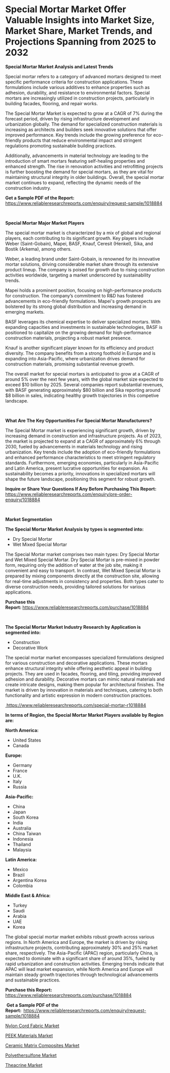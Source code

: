 <p><h1>Special Mortar Market Offer Valuable Insights into Market Size, Market Share, Market Trends, and Projections Spanning from 2025 to 2032</h1></p><p><strong>Special Mortar Market Analysis and Latest Trends</strong></p>
<p><p>Special mortar refers to a category of advanced mortars designed to meet specific performance criteria for construction applications. These formulations include various additives to enhance properties such as adhesion, durability, and resistance to environmental factors. Special mortars are increasingly utilized in construction projects, particularly in building facades, flooring, and repair works.</p><p>The Special Mortar Market is expected to grow at a CAGR of 7% during the forecast period, driven by rising infrastructure development and urbanization globally. The demand for specialized construction materials is increasing as architects and builders seek innovative solutions that offer improved performance. Key trends include the growing preference for eco-friendly products that reduce environmental impact and stringent regulations promoting sustainable building practices. </p><p>Additionally, advancements in material technology are leading to the introduction of smart mortars featuring self-healing properties and enhanced strength. The rise in renovation activities and retrofitting projects is further boosting the demand for special mortars, as they are vital for maintaining structural integrity in older buildings. Overall, the special mortar market continues to expand, reflecting the dynamic needs of the construction industry.</p></p>
<p><strong>Get a Sample PDF of the Report:&nbsp;</strong> <a href="https://www.reliableresearchreports.com/enquiry/request-sample/1018884?utm_campaign=41&utm_medium=2&utm_source=Github&utm_content=ia&utm_term=02042025&utm_id=special-mortar">https://www.reliableresearchreports.com/enquiry/request-sample/1018884</a></p>
<p>&nbsp;</p>
<p><strong>Special Mortar Major Market Players</strong></p>
<p><p>The special mortar market is characterized by a mix of global and regional players, each contributing to its significant growth. Key players include Weber (Saint-Gobain), Mapei, BASF, Knauf, Ceresit (Henkel), Sika, and Bostik (Arkema), among others. </p><p>Weber, a leading brand under Saint-Gobain, is renowned for its innovative mortar solutions, driving considerable market share through its extensive product lineup. The company is poised for growth due to rising construction activities worldwide, targeting a market underscored by sustainability trends.</p><p>Mapei holds a prominent position, focusing on high-performance products for construction. The company’s commitment to R&D has fostered advancements in eco-friendly formulations. Mapei's growth prospects are bolstered by its strong global distribution and increasing demand in emerging markets.</p><p>BASF leverages its chemical expertise to deliver specialized mortars. With expanding capacities and investments in sustainable technologies, BASF is positioned to capitalize on the growing demand for high-performance construction materials, projecting a robust market presence.</p><p>Knauf is another significant player known for its efficiency and product diversity. The company benefits from a strong foothold in Europe and is expanding into Asia-Pacific, where urbanization drives demand for construction materials, promising substantial revenue growth.</p><p>The overall market for special mortars is anticipated to grow at a CAGR of around 5% over the next few years, with the global market size expected to exceed $10 billion by 2025. Several companies report substantial revenues, with BASF generating approximately $80 billion and Sika reporting around $8 billion in sales, indicating healthy growth trajectories in this competive landscape.</p></p>
<p>&nbsp;</p>
<p><strong>What Are The Key Opportunities For Special Mortar Manufacturers?</strong></p>
<p><p>The Special Mortar market is experiencing significant growth, driven by increasing demand in construction and infrastructure projects. As of 2023, the market is projected to expand at a CAGR of approximately 6% through 2030, fueled by advancements in materials technology and rising urbanization. Key trends include the adoption of eco-friendly formulations and enhanced performance characteristics to meet stringent regulatory standards. Furthermore, emerging economies, particularly in Asia-Pacific and Latin America, present lucrative opportunities for expansion. As sustainability becomes a priority, innovations in specialized mortars will shape the future landscape, positioning this segment for robust growth.</p></p>
<p><strong>Inquire or Share Your Questions If Any Before Purchasing This Report:</strong> <a href="https://www.reliableresearchreports.com/enquiry/pre-order-enquiry/1018884?utm_campaign=41&utm_medium=2&utm_source=Github&utm_content=ia&utm_term=02042025&utm_id=special-mortar">https://www.reliableresearchreports.com/enquiry/pre-order-enquiry/1018884</a></p>
<p>&nbsp;</p>
<p><strong>Market Segmentation</strong></p>
<p><strong>The Special Mortar Market Analysis by types is segmented into:</strong></p>
<p><ul><li>Dry Special Mortar</li><li>Wet Mixed Special Mortar</li></ul></p>
<p><p>The Special Mortar market comprises two main types: Dry Special Mortar and Wet Mixed Special Mortar. Dry Special Mortar is pre-mixed in powder form, requiring only the addition of water at the job site, making it convenient and easy to transport. In contrast, Wet Mixed Special Mortar is prepared by mixing components directly at the construction site, allowing for real-time adjustments in consistency and properties. Both types cater to diverse construction needs, providing tailored solutions for various applications.</p></p>
<p><strong>Purchase this Report:&nbsp;</strong><a href="https://www.reliableresearchreports.com/purchase/1018884?utm_campaign=41&utm_medium=2&utm_source=Github&utm_content=ia&utm_term=02042025&utm_id=special-mortar">https://www.reliableresearchreports.com/purchase/1018884</a></p>
<p>&nbsp;</p>
<p><strong>The Special Mortar Market Industry Research by Application is segmented into:</strong></p>
<p><ul><li>Construction</li><li>Decorative Work</li></ul></p>
<p><p>The special mortar market encompasses specialized formulations designed for various construction and decorative applications. These mortars enhance structural integrity while offering aesthetic appeal in building projects. They are used in facades, flooring, and tiling, providing improved adhesion and durability. Decorative mortars can mimic natural materials and create intricate designs, making them popular for architectural finishes. The market is driven by innovation in materials and techniques, catering to both functionality and artistic expression in modern construction practices.</p></p>
<p><a href="https://www.reliableresearchreports.com/special-mortar-r1018884?utm_campaign=41&utm_medium=2&utm_source=Github&utm_content=ia&utm_term=02042025&utm_id=special-mortar">&nbsp;https://www.reliableresearchreports.com/special-mortar-r1018884</a></p>
<p><strong>In terms of Region, the Special Mortar Market Players available by Region are:</strong></p>
<p>
    <p> <strong> North America: </strong>
        <ul>
            <li>United States</li>
            <li>Canada</li>
        </ul>
        </p> 
    <p> <strong> Europe: </strong>
        <ul>
            <li>Germany</li>
            <li>France</li>
            <li>U.K.</li>
            <li>Italy</li>
            <li>Russia</li>
        </ul>
        </p> 
    <p> <strong> Asia-Pacific: </strong>
        <ul>
            <li>China</li>
            <li>Japan</li>
            <li>South Korea</li>
            <li>India</li>
            <li>Australia</li>
            <li>China Taiwan</li>
            <li>Indonesia</li>
            <li>Thailand</li>
            <li>Malaysia</li>
        </ul>
        </p> 
    <p> <strong> Latin America: </strong>
        <ul>
            <li>Mexico</li>
            <li>Brazil</li>
            <li>Argentina Korea</li>
            <li>Colombia</li>
        </ul>
        </p> 
    <p> <strong> Middle East & Africa: </strong>
        <ul>
            <li>Turkey</li>
            <li>Saudi</li>
            <li>Arabia</li>
            <li>UAE</li>
            <li>Korea</li>
        </ul>
    </p>
    </p>
<p><p>The global special mortar market exhibits robust growth across various regions. In North America and Europe, the market is driven by rising infrastructure projects, contributing approximately 30% and 25% market share, respectively. The Asia-Pacific (APAC) region, particularly China, is expected to dominate with a significant share of around 35%, fueled by rapid urbanization and construction activities. Emerging trends indicate that APAC will lead market expansion, while North America and Europe will maintain steady growth trajectories through technological advancements and sustainable practices.</p></p>
<p><strong>Purchase this Report: </strong><a href="https://www.reliableresearchreports.com/purchase/1018884?utm_campaign=41&utm_medium=2&utm_source=Github&utm_content=ia&utm_term=02042025&utm_id=special-mortar">https://www.reliableresearchreports.com/purchase/1018884</a></p>
<p>&nbsp;<strong>Get a Sample PDF of the Report:&nbsp;&nbsp;</strong><a href="https://www.reliableresearchreports.com/enquiry/request-sample/1018884?utm_campaign=41&utm_medium=2&utm_source=Github&utm_content=ia&utm_term=02042025&utm_id=special-mortar">https://www.reliableresearchreports.com/enquiry/request-sample/1018884</a></p>
<p><strong></strong></p>
<p><p><a href="https://github.com/zdybelzinn/Market-Research-Report-List-1/blob/main/nylon-cord-fabric-market.md?utm_campaign=41&utm_medium=2&utm_source=Github&utm_content=ia&utm_term=02042025&utm_id=special-mortar">Nylon Cord Fabric Market</a></p><p><a href="https://github.com/tabormahay2f/Market-Research-Report-List-1/blob/main/peek-materials-market.md?utm_campaign=41&utm_medium=2&utm_source=Github&utm_content=ia&utm_term=02042025&utm_id=special-mortar">PEEK Materials Market</a></p><p><a href="https://github.com/siwerhommer97/Market-Research-Report-List-1/blob/main/ceramic-matrix-composites-market.md?utm_campaign=41&utm_medium=2&utm_source=Github&utm_content=ia&utm_term=02042025&utm_id=special-mortar">Ceramic Matrix Composites Market</a></p><p><a href="https://github.com/naingbiner7i/Market-Research-Report-List-1/blob/main/polyethersulfone-market.md?utm_campaign=41&utm_medium=2&utm_source=Github&utm_content=ia&utm_term=02042025&utm_id=special-mortar">Polyethersulfone Market</a></p><p><a href="https://github.com/baatetoshda/Market-Research-Report-List-1/blob/main/theacrine-market.md?utm_campaign=41&utm_medium=2&utm_source=Github&utm_content=ia&utm_term=02042025&utm_id=special-mortar">Theacrine Market</a></p></p>